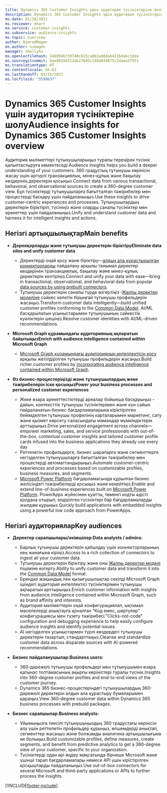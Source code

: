 ```yaml
---
title: Dynamics 365 Customer Insights үшін аудитория түсініктеріне шолу
description: Dynamics 365 Customer Insights үшін аудитория түсініктеріне шолу жасаңыз.
ms.date: 01/18/2021
ms.reviewer: mhart
ms.service: customer-insights
ms.subservice: audience-insights
ms.topic: overview
author: NimrodMagen
ms.author: nimagen
manager: shellyha
ms.openlocfilehash: 146994b739748c615ca002add4e64216da6c1dea
ms.sourcegitcommit: bae40184312ab27b95c140a044875c2daea37951
ms.translationtype: HT
ms.contentlocale: kk-KZ
ms.lasthandoff: 03/15/2021
ms.locfileid: "5598637"
---
```

# <a name="audience-insights-for-dynamics-365-customer-insights-overview"></a><span data-ttu-id="25082-103">Dynamics 365 Customer Insights үшін аудитория түсініктеріне шолу</span><span class="sxs-lookup"><span data-stu-id="25082-103">Audience insights for Dynamics 365 Customer Insights overview</span></span>

<span data-ttu-id="25082-104">Аудитория мәліметтері тұтынушыларыңыз туралы тереңірек түсінік қалыптастыруға көмектеседі.</span><span class="sxs-lookup"><span data-stu-id="25082-104">Audience insights helps you build a deeper understanding of your customers.</span></span> <span data-ttu-id="25082-105">360 градустық тұтынушы көрінісін жасау үшін әртүрлі транзакциялық, мінез-құлық және бақылау көздерінің деректерін қосыңыз.</span><span class="sxs-lookup"><span data-stu-id="25082-105">Connect data from various transactional, behavioral, and observational sources to create a 360-degree customer view.</span></span> <span data-ttu-id="25082-106">Бұл түсініктерді тұтынушыларға бағытталған тәжірибелер мен процестерді басқару үшін пайдаланыңыз.</span><span class="sxs-lookup"><span data-stu-id="25082-106">Use these insights to drive customer-centric experiences and processes.</span></span> <span data-ttu-id="25082-107">Тұтынушылардың деректерін біріктіріп, түсініңіз және оларды саналы түсініктер мен әрекеттер үшін пайдаланыңыз.</span><span class="sxs-lookup"><span data-stu-id="25082-107">Unify and understand customer data and harness it for intelligent insights and actions.</span></span>

## <a name="main-benefits"></a><span data-ttu-id="25082-108">Негізгі артықшылықтар</span><span class="sxs-lookup"><span data-stu-id="25082-108">Main benefits</span></span> 

- <span data-ttu-id="25082-109">**Дерекқорларды және тұтынушы деректерін біріктіру**</span><span class="sxs-lookup"><span data-stu-id="25082-109">**Eliminate data silos and unify customer data**</span></span>

  - <span data-ttu-id="25082-110">Деректерді оңай қосу және біріктіру—[алдын ала құрастырылған коннекторларды](data-sources.md) пайдалану арқылы танымал деректер көздерінен транзакциялық, бақылау және мінез-құлық деректерін келтіріңіз.</span><span class="sxs-lookup"><span data-stu-id="25082-110">Connect and unify your data with ease—bring in transactional, observational, and behavioral data from popular [data sources by using prebuilt connectors](data-sources.md).</span></span>
  - <span data-ttu-id="25082-111">Тұтынушы деректерін саналы түрде өзгертіңіз -[Жалпы деректер моделіне](/common-data-model/) сәйкес келетін бірыңғай тұтынушы профильдерін жасаңыз.</span><span class="sxs-lookup"><span data-stu-id="25082-111">Transform customer data intelligently—build unified customer profiles conforming to the [Common Data Model](/common-data-model/).</span></span> <span data-ttu-id="25082-112">AI/ML басқарылатын ұсыныстарымен тұтынушының сәйкестік куәліктерін шешіңіз.</span><span class="sxs-lookup"><span data-stu-id="25082-112">Resolve customer identities with AI/ML-driven recommendations.</span></span>

- <span data-ttu-id="25082-113">**Microsoft Graph құрамындағы аудиторияның ақпаратын байытыңыз**</span><span class="sxs-lookup"><span data-stu-id="25082-113">**Enrich with audience intelligence contained within Microsoft Graph**</span></span>

  - <span data-ttu-id="25082-114">[Microsoft Graph құрамындағы аудиторияның интеллектісін қосу](enrichment-microsoft-graph.md) арқылы жетілдірілген тұтынушы профильдерін жасаңыз.</span><span class="sxs-lookup"><span data-stu-id="25082-114">Build richer customer profiles by [incorporating audience intelligence contained within Microsoft Graph](enrichment-microsoft-graph.md).</span></span>  

- <span data-ttu-id="25082-115">**Өз бизнес-процестеріңізді және тұтынушылардың жеке тәжірибелерін іске қосыңыз**</span><span class="sxs-lookup"><span data-stu-id="25082-115">**Power your business processes and personalized customer experiences**</span></span>

  - <span data-ttu-id="25082-116">Жеке өзара әрекеттестіктерді арналар бойынша басқарыңыз - дайын, контексттік тұтынушы түсініктерімен және күн сайын пайдаланатын бизнес бағдарламаларына кіріктірілген бейімделген тұтынушы профилінің карталарымен маркетинг, сату және қызмет көрсету саласындағы мамандар мүмкіндіктерін арттырыңыз.</span><span class="sxs-lookup"><span data-stu-id="25082-116">Drive personalized engagement across channels—empower marketing, sales, and service professionals with out-of-the-box, contextual customer insights and tailored customer profile cards infused into the business applications they already use every day</span></span>
  - <span data-ttu-id="25082-117">Реттелетін профильдерге, бизнес шараларға және сегменттерге негізделген тұтынушыларға бағытталған тәжірибелер мен процестерді автоматтандырыңыз.</span><span class="sxs-lookup"><span data-stu-id="25082-117">Automate customer-centric experiences and processes based on customizable profiles, business measures, and segments.</span></span>
  - <span data-ttu-id="25082-118">[Microsoft Power Platform](https://powerplatform.microsoft.com/) бағдарламасында құрылған бизнес желісіндегі тәжірибелерді қосыңыз және кеңейтіңіз.</span><span class="sxs-lookup"><span data-stu-id="25082-118">Enable and extend line-of-business experiences built on [Microsoft Power Platform](https://powerplatform.microsoft.com/).</span></span> <span data-ttu-id="25082-119">PowerApps жүйесінен қуатты, төменгі кодты әдісті қолдана отырып, ендірілген түсініктері бар бағдарламаларды жылдам құрыңыз.</span><span class="sxs-lookup"><span data-stu-id="25082-119">Quickly build applications with embedded insights using a powerful low code approach from PowerApps.</span></span>  

## <a name="key-audiences"></a><span data-ttu-id="25082-120">Негізгі аудиториялар</span><span class="sxs-lookup"><span data-stu-id="25082-120">Key audiences</span></span>

- <span data-ttu-id="25082-121">**Деректер сарапшылары/әкімшілер:**</span><span class="sxs-lookup"><span data-stu-id="25082-121">**Data analysts / admins:**</span></span>

  - <span data-ttu-id="25082-122">Барлық тұтынушы деректерін қабылдау үшін коннекторларының кең жинағына кіріңіз.</span><span class="sxs-lookup"><span data-stu-id="25082-122">Access to a rich collection of connectors to ingest all your customer data.</span></span>
  - <span data-ttu-id="25082-123">Тұтынушы деректерін біріктіру және оны [Жалпы деректер моделі](/common-data-model/) пішіміне өзгерту.</span><span class="sxs-lookup"><span data-stu-id="25082-123">Ability to unify customer data and transform it into the [Common Data Model](/common-data-model/) format.</span></span>
  - <span data-ttu-id="25082-124">Брендке жақындық пен қызығушылықтар секілді Microsoft Graph ішіндегі аудитория интеллектісі түсініктерімен тұтынушы ақпаратын арттырыңыз.</span><span class="sxs-lookup"><span data-stu-id="25082-124">Enrich customer information with insights from audience intelligence contained within Microsoft Graph, such as brand affinity and interests.</span></span>
  - <span data-ttu-id="25082-125">Аудитория мәліметтерін оңай конфигурациялап, ықтимал мәселелерді анықтауға арналған "Код емес, шертулер" конфигурациясы мен түзету тәжірибесі.</span><span class="sxs-lookup"><span data-stu-id="25082-125">"Clicks-not-code" configuration and debugging experience to help easily configure audience insights and identify potential issues.</span></span>
  - <span data-ttu-id="25082-126">AI негізделген ұсыныстармен түрлі көздердегі тұтынушы деректерін тазартып, стандарттаңыз.</span><span class="sxs-lookup"><span data-stu-id="25082-126">Cleanse and standardize customer data across disparate sources with AI-powered recommendations.</span></span>  

- <span data-ttu-id="25082-127">**Бизнес пайдаланушылар:**</span><span class="sxs-lookup"><span data-stu-id="25082-127">**Business users:**</span></span>

  - <span data-ttu-id="25082-128">360-дәрежелі тұтынушы профильдері мен тұтынушымен өзара қатынас топтамасының ақырғы көріністері туралы түсінік.</span><span class="sxs-lookup"><span data-stu-id="25082-128">Insights into 360-degree customer profiles and end-to-end views of the customer journey.</span></span>
  - <span data-ttu-id="25082-129">Dynamics 365 бизнес-процестеріндегі тұтынушылардың 360-дәрежелі деректерін алдын ала құрастыру бумаларымен қараңыз.</span><span class="sxs-lookup"><span data-stu-id="25082-129">View 360-degree customer data within Dynamics 365 business processes with prebuild packages.</span></span>

- <span data-ttu-id="25082-130">**Бизнес сарапшылар:**</span><span class="sxs-lookup"><span data-stu-id="25082-130">**Business analysts:**</span></span>

  - <span data-ttu-id="25082-131">Ұйымыңызға тиесілі тұтынушыңыздың 360 градустағы көрінісін алу үшін реттелетін профильдер құрыңыз, өлшемдерді анықтап, сегменттер жасаңыз және болжамды аналитика артықшылығына ие болыңыз.</span><span class="sxs-lookup"><span data-stu-id="25082-131">Build customizable profiles, define measures, create segments, and benefit from predictive analytics to get a 360-degree view of your customer, specific to your organization.</span></span>  
  - <span data-ttu-id="25082-132">Түсініктерді одан әрі өңдеу мақсатында бірнеше Microsoft және үшінші тарап бағдарламалары немесе API үшін кірістірілген қосқыштарды пайдаланыңыз.</span><span class="sxs-lookup"><span data-stu-id="25082-132">Use out-of-box connectors for several Microsoft and third-party applications or APIs to further process the insights.</span></span>


[!INCLUDE[footer-include](../includes/footer-banner.md)]